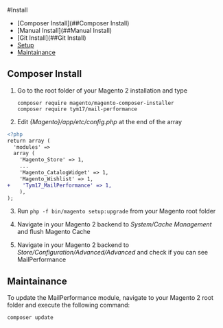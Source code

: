 #Install
* [Composer Install](##Composer Install)
* [Manual Install](##Manual Install)
* [Git Install](##Git Install)
* [Setup](##setup)
* [Maintainance](##Maintainance)

## Composer Install

1. Go to the root folder of your Magento 2 installation and type

   ```shell
   composer require magento/magento-composer-installer
   composer require tym17/mail-performance
   ```

2. Edit *{Magento}/app/etc/config.php* at the end of the array

  ```diff
  <?php
  return array (
    'modules' =>
    array (
      'Magento_Store' => 1,
      ...
      'Magento_CatalogWidget' => 1,
      'Magento_Wishlist' => 1,
  +    'Tym17_MailPerformance' => 1,
      ),
  );
  ```
3. Run `php -f bin/magento setup:upgrade` from your Magento root folder

4. Navigate in your Magento 2 backend to *System/Cache Management* and flush Magento Cache

5. Navigate in your Magento 2 backend to *Store/Configuration/Advanced/Advanced* and check if you can see MailPerformance

## Maintainance

 To update the MailPerformance module, navigate to your Magento 2 root folder and execute the following command:
 ```shell
 composer update
 ```

